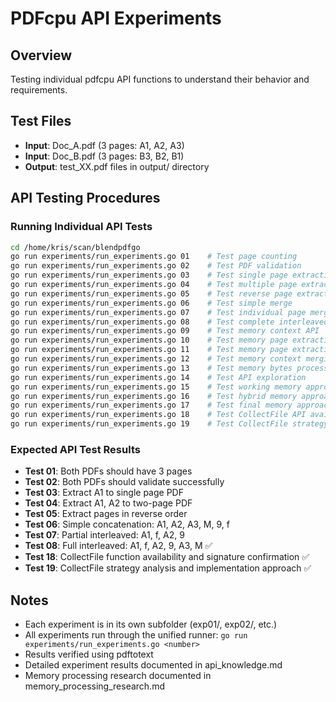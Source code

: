 # PDFcpu API Experiments

## Overview
Testing individual pdfcpu API functions to understand their behavior and requirements.

## Test Files
- **Input**: Doc_A.pdf (3 pages: A1, A2, A3)
- **Input**: Doc_B.pdf (3 pages: B3, B2, B1)
- **Output**: test_XX.pdf files in output/ directory

## API Testing Procedures

### Running Individual API Tests
```bash
cd /home/kris/scan/blendpdfgo
go run experiments/run_experiments.go 01    # Test page counting
go run experiments/run_experiments.go 02    # Test PDF validation
go run experiments/run_experiments.go 03    # Test single page extraction
go run experiments/run_experiments.go 04    # Test multiple page extraction
go run experiments/run_experiments.go 05    # Test reverse page extraction
go run experiments/run_experiments.go 06    # Test simple merge
go run experiments/run_experiments.go 07    # Test individual page merge
go run experiments/run_experiments.go 08    # Test complete interleaved pattern
go run experiments/run_experiments.go 09    # Test memory context API
go run experiments/run_experiments.go 10    # Test memory page extraction (simple)
go run experiments/run_experiments.go 11    # Test memory page extraction
go run experiments/run_experiments.go 12    # Test memory context merging
go run experiments/run_experiments.go 13    # Test memory bytes processing
go run experiments/run_experiments.go 14    # Test API exploration
go run experiments/run_experiments.go 15    # Test working memory approach
go run experiments/run_experiments.go 16    # Test hybrid memory approach
go run experiments/run_experiments.go 17    # Test final memory approach
go run experiments/run_experiments.go 18    # Test CollectFile API availability
go run experiments/run_experiments.go 19    # Test CollectFile strategy
```

### Expected API Test Results
- **Test 01**: Both PDFs should have 3 pages
- **Test 02**: Both PDFs should validate successfully
- **Test 03**: Extract A1 to single page PDF
- **Test 04**: Extract A1, A2 to two-page PDF
- **Test 05**: Extract pages in reverse order
- **Test 06**: Simple concatenation: A1, A2, A3, M, 9, f
- **Test 07**: Partial interleaved: A1, f, A2, 9
- **Test 08**: Full interleaved: A1, f, A2, 9, A3, M ✅
- **Test 18**: CollectFile function availability and signature confirmation ✅
- **Test 19**: CollectFile strategy analysis and implementation approach ✅

## Notes
- Each experiment is in its own subfolder (exp01/, exp02/, etc.)
- All experiments run through the unified runner: `go run experiments/run_experiments.go <number>`
- Results verified using pdftotext
- Detailed experiment results documented in api_knowledge.md
- Memory processing research documented in memory_processing_research.md
